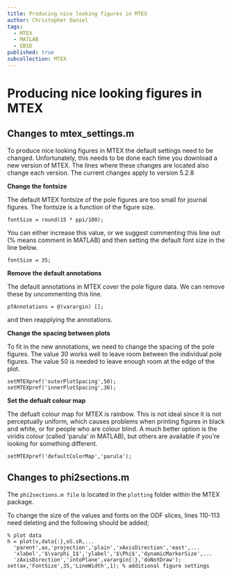 ```yaml
---
title: Producing nice looking figures in MTEX
author: Christopher Daniel
tags:
  - MTEX
  - MATLAB
  - EBSD
published: true
subcollection: MTEX
---
```


# Producing nice looking figures in MTEX

## Changes to mtex_settings.m

To produce nice looking figures in MTEX the default settings need to be changed. Unfortunately, this needs to be done each time you download a new version of MTEX. The lines where these changes are located also change each version. The current changes apply to version 5.2.8

**Change the fontsize**

The default MTEX fontsize of the pole figures are too small for journal figures. The fontsize is a function of the figure size.

```
fontSize = round(15 * ppi/100);
```

You can either increase this value, or we suggest commenting this line out (% means comment in MATLAB) and then setting the default font size in the line below.

```
fontSize = 35;
```

**Remove the default annotations**

The default annotations in MTEX cover the pole figure data. We can remove these by uncommenting this line.

```
pfAnnotations = @(varargin) [];
```

and then reapplying the annotations.

**Change the spacing between plots**

To fit in the new annotations, we need to change the spacing of the pole figures. The value 30 works well to leave room between the individual pole figures. The value 50 is needed to leave enough room at the edge of the plot.

```
setMTEXpref('outerPlotSpacing',50);
setMTEXpref('innerPlotSpacing',30);
```

**Set the defualt colour map**

The defualt colour map for MTEX is rainbow. This is not ideal since it is not perceptually uniform, which causes problems when printing figures in black and white, or for people who are colour blind. A much better option is the viridis colour (called 'parula' in MATLAB), but others are available if you're looking for something different.

```
setMTEXpref('defaultColorMap','parula');
```

## Changes to phi2sections.m

The `phi2sections.m file` is located in the `plotting` folder within the MTEX package.

To change the size of the values and fonts on the ODF slices, lines 110-113 need deleting and the following should be added;

```
% plot data
h = plot(v,data{:},oS.sR,...
  'parent',ax,'projection','plain','xAxisDirection','east',...
  'xlabel','$\varphi_1$','ylabel','$\Phi$','dynamicMarkerSize',...
  'zAxisDirection','intoPlane',varargin{:},'doNotDraw');
set(ax,'FontSize',35,'LineWidth',1); % additional figure settings
```

